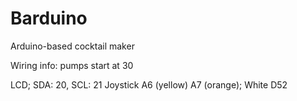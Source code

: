 # Barduino

Arduino-based cocktail maker

Wiring info:
pumps start at 30

LCD; SDA: 20, SCL: 21
Joystick A6 (yellow) A7 (orange); White D52
